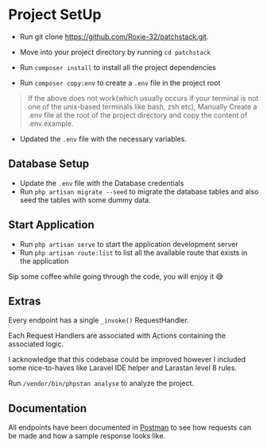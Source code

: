 # Project SetUp

- Run git clone <https://github.com/Roxie-32/patchstack.git>.

- Move into your project directory by running `cd patchstack`

- Run `composer install` to install all the project dependencies

- Run `composer copy:env` to create a `.env` file in the project root

> If the above does not work(which usually occurs if your terminal is not one of the unix-based terminals like bash, zsh etc), Manually Create a .env file at the root of the project directory and copy the content of .env.example.

- Updated the `.env` file with the necessary variables.

## Database Setup

- Update the `.env` file with the Database credentials
- Run `php artisan migrate --seed` to migrate the database tables and also seed the tables with some dummy data.

## Start Application

- Run `php artisan serve` to start the application development server
- Run `php artisan route:list` to list all the available route that exists in the application

Sip some coffee while going through the code, you will enjoy it 😅

## Extras

Every endpoint has a single `_invoke()`  RequestHandler. 

Each Request Handlers are associated with Actions containing the associated logic.

I acknowledge that this codebase could be improved however I included some nice-to-haves like Laravel IDE helper and Larastan level 8 rules.

Run `/vendor/bin/phpstan analyse` to analyze the project.

## Documentation

All endpoints have been documented in [Postman](https://documenter.getpostman.com/view/12913860/VUxNSUAB) to see how requests can be made and how a sample response looks like.
